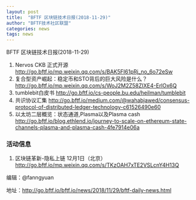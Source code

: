 ```yaml
---
layout: post
title:  "BFTF 区块链技术日报(2018-11-29)"
author: "BFTF技术社区联盟"
categories: news
tags: news
---
```


BFTF 区块链技术日报(2018-11-29)

1. Nervos CKB 正式开源 <http://go.bftf.io/mp.weixin.qq.com/s/BAK5FI61pRj_no_6o72eSw>
2. 复合型资产崛起：稳定币和STO背后的巨大风险是什么？<http://go.bftf.io/mp.weixin.qq.com/s/WoJ2M2Z58ZIXE4-ErlOx6Q>
3. tumblebit白皮书 <http://go.bftf.io/cs-people.bu.edu/heilman/tumblebit>
4. 共识协议汇集 <http://go.bftf.io/medium.com/@wahabjawed/consensus-protocol-of-distributed-ledger-technology-c61526490e60>
5. 以太坊二层概览：状态通道,Plasma以及Plasma cash <http://go.bftf.io/blog.ethlend.io/journey-to-scale-on-ethereum-state-channels-plasma-and-plasma-cash-4fe7914e06a>



### 活动信息

1. 区块链革新-隐私上链 12月1日（北京） <http://go.bftf.io/mp.weixin.qq.com/s/TKzOAH7xTE2VSLcnY4H13Q>


编辑：@fanngyuan

地址：http://go.bftf.io/bftf.io/news/2018/11/29/bftf-daily-news.html
